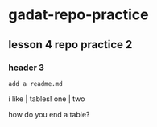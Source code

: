 # gadat-repo-practice
## lesson 4 repo practice 2
### header 3
`add a readme.md`

i like | tables!
one | two

how do you end a table?

